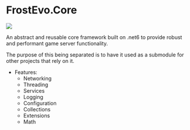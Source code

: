 # FrostEvo.Core

<img src='https://github.com/MangosServer/MangosSharp/actions/workflows/build.yml/badge.svg' border=0 valign="middle"/>

An abstract and reusable core framework built on .net6 to provide robust and performant game server functionality.

The purpose of this being separated is to have it used as a submodule for other projects that rely on it. 

- Features:
    - Networking
    - Threading
    - Services
    - Logging
    - Configuration
    - Collections
    - Extensions
    - Math

